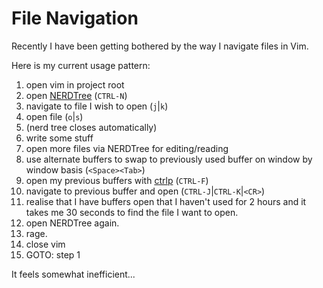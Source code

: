 File Navigation
===============

Recently I have been getting bothered by the way I navigate files in Vim.

Here is my current usage pattern:

1. open vim in project root
2. open [NERDTree](https://github.com/scrooloose/nerdtree) (`CTRL-N`)
3. navigate to file I wish to open (`j`|`k`)
4. open file (`o`|`s`)
5. (nerd tree closes automatically)
6. write some stuff
7. open more files via NERDTree for editing/reading
8. use alternate buffers to swap to previously used buffer on  window by window
   basis (`<Space><Tab>`)
9. open my previous buffers with [ctrlp](https://github.com/kien/ctrlp.vim)
   (`CTRL-F`)
10. navigate to previous buffer and open (`CTRL-J`|`CTRL-K`|`<CR>`)
11. realise that I have buffers open that I haven't used for 2 hours and it
    takes me 30 seconds to find the file I want to open.
12. open NERDTree again.
12. rage.
13. close vim
14. GOTO: step 1

It feels somewhat inefficient...


